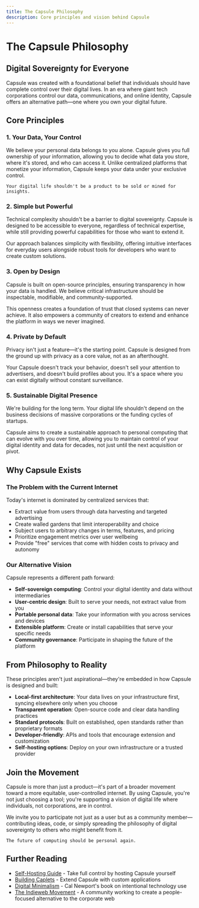 ```yaml
---
title: The Capsule Philosophy
description: Core principles and vision behind Capsule
---
```


# The Capsule Philosophy

## Digital Sovereignty for Everyone

Capsule was created with a foundational belief that individuals should have complete control over their digital lives. In an era where giant tech corporations control our data, communications, and online identity, Capsule offers an alternative path—one where you own your digital future.

## Core Principles

### 1. Your Data, Your Control

We believe your personal data belongs to you alone. Capsule gives you full ownership of your information, allowing you to decide what data you store, where it's stored, and who can access it. Unlike centralized platforms that monetize your information, Capsule keeps your data under your exclusive control.

```
Your digital life shouldn't be a product to be sold or mined for insights.
```

### 2. Simple but Powerful

Technical complexity shouldn't be a barrier to digital sovereignty. Capsule is designed to be accessible to everyone, regardless of technical expertise, while still providing powerful capabilities for those who want to extend it.

Our approach balances simplicity with flexibility, offering intuitive interfaces for everyday users alongside robust tools for developers who want to create custom solutions.

### 3. Open by Design

Capsule is built on open-source principles, ensuring transparency in how your data is handled. We believe critical infrastructure should be inspectable, modifiable, and community-supported.

This openness creates a foundation of trust that closed systems can never achieve. It also empowers a community of creators to extend and enhance the platform in ways we never imagined.

### 4. Private by Default

Privacy isn't just a feature—it's the starting point. Capsule is designed from the ground up with privacy as a core value, not as an afterthought.

Your Capsule doesn't track your behavior, doesn't sell your attention to advertisers, and doesn't build profiles about you. It's a space where you can exist digitally without constant surveillance.

### 5. Sustainable Digital Presence

We're building for the long term. Your digital life shouldn't depend on the business decisions of massive corporations or the funding cycles of startups.

Capsule aims to create a sustainable approach to personal computing that can evolve with you over time, allowing you to maintain control of your digital identity and data for decades, not just until the next acquisition or pivot.

## Why Capsule Exists

### The Problem with the Current Internet

Today's internet is dominated by centralized services that:

- Extract value from users through data harvesting and targeted advertising
- Create walled gardens that limit interoperability and choice
- Subject users to arbitrary changes in terms, features, and pricing
- Prioritize engagement metrics over user wellbeing
- Provide "free" services that come with hidden costs to privacy and autonomy

### Our Alternative Vision

Capsule represents a different path forward:

- **Self-sovereign computing**: Control your digital identity and data without intermediaries
- **User-centric design**: Built to serve your needs, not extract value from you
- **Portable personal data**: Take your information with you across services and devices
- **Extensible platform**: Create or install capabilities that serve your specific needs
- **Community governance**: Participate in shaping the future of the platform

## From Philosophy to Reality

These principles aren't just aspirational—they're embedded in how Capsule is designed and built:

- **Local-first architecture**: Your data lives on your infrastructure first, syncing elsewhere only when you choose
- **Transparent operation**: Open-source code and clear data handling practices
- **Standard protocols**: Built on established, open standards rather than proprietary formats
- **Developer-friendly**: APIs and tools that encourage extension and customization
- **Self-hosting options**: Deploy on your own infrastructure or a trusted provider

## Join the Movement

Capsule is more than just a product—it's part of a broader movement toward a more equitable, user-controlled internet. By using Capsule, you're not just choosing a tool; you're supporting a vision of digital life where individuals, not corporations, are in control.

We invite you to participate not just as a user but as a community member—contributing ideas, code, or simply spreading the philosophy of digital sovereignty to others who might benefit from it.

```
The future of computing should be personal again.
```

## Further Reading

- [Self-Hosting Guide](/guides/self-hosting/) - Take full control by hosting Capsule yourself
- [Building Caplets](/sdk/objects/) - Extend Capsule with custom applications
- [Digital Minimalism](https://www.calnewport.com/books/digital-minimalism/) - Cal Newport's book on intentional technology use
- [The Indieweb Movement](https://indieweb.org/) - A community working to create a people-focused alternative to the corporate web
